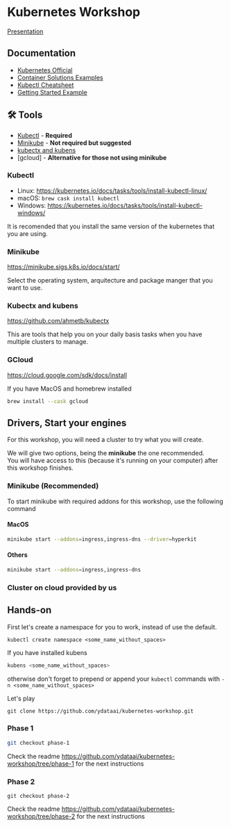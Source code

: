 # Kubernetes Workshop

[Presentation](https://docs.google.com/presentation/d/1BuB8xiFdeyI5P2Ah3rxulteG23i89daxX5UTyOgWq8Y/edit?usp=sharing)

## Documentation

- [Kubernetes Official](https://kubernetes.io/docs/concepts/)
- [Container Solutions Examples](https://k8s-examples.container-solutions.com/examples/)
- [Kubectl Cheatsheet](https://kubernetes.io/docs/reference/kubectl/cheatsheet/)
- [Getting Started Example](https://www.freecodecamp.org/news/the-kubernetes-handbook/)

## 🛠️ Tools

- [Kubectl](#-kubectl) - **Required**
- [Minikube](#-minikube) - **Not required but suggested**
- [kubectx and kubens](#-kubectx-and-kubens)
- [gcloud] - **Alternative for those not using minikube**


### Kubectl

- Linux: https://kubernetes.io/docs/tasks/tools/install-kubectl-linux/
- macOS: `brew cask install kubectl`
- Windows: https://kubernetes.io/docs/tasks/tools/install-kubectl-windows/

It is recomended that you install the same version of the kubernetes that you are using.

### Minikube

https://minikube.sigs.k8s.io/docs/start/

Select the operating system, arquitecture and package manger that you want to use.

### Kubectx and kubens

https://github.com/ahmetb/kubectx

This are tools that help you on your daily basis tasks when you have multiple clusters to manage.

### GCloud

https://cloud.google.com/sdk/docs/install

If you have MacOS and homebrew installed

```bash
brew install --cask gcloud
```

## Drivers, Start your engines

For this workshop, you will need a cluster to try what you will create.

We will give two options, being the **minikube** the one recommended.  
You will have access to this (because it's running on your computer) after this workshop finishes.

### Minikube (Recommended)

To start minikube with required addons for this workshop, use the following command

#### MacOS

```bash
minikube start --addons=ingress,ingress-dns --driver=hyperkit
```

#### Others

```bash
minikube start --addons=ingress,ingress-dns
```

### Cluster on cloud provided by us



## Hands-on

First let's create a namespace for you to work, instead of use the default.

```
kubectl create namespace <some_name_without_spaces>
```

If you have installed kubens 

```bash
kubens <some_name_without_spaces>
```

otherwise don't forget to prepend or append your `kubectl` commands with `-n <some_name_without_spaces>`

Let's play

```
git clone https://github.com/ydataai/kubernetes-workshop.git
```

### Phase 1

```bash
git checkout phase-1
```

Check the readme https://github.com/ydataai/kubernetes-workshop/tree/phase-1 for the next instructions

### Phase 2

```
git checkout phase-2
```

Check the readme https://github.com/ydataai/kubernetes-workshop/tree/phase-2 for the next instructions